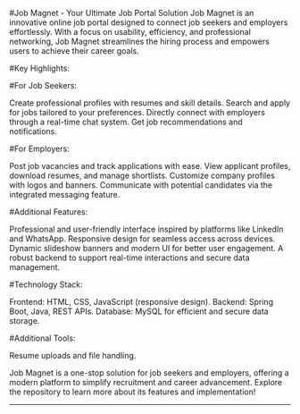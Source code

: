 
#Job Magnet - Your Ultimate Job Portal Solution
Job Magnet is an innovative online job portal designed to connect job seekers and employers effortlessly. With a focus on usability, efficiency, and professional networking, Job Magnet streamlines the hiring process and empowers users to achieve their career goals.

#Key Highlights:

#For Job Seekers:

Create professional profiles with resumes and skill details.
Search and apply for jobs tailored to your preferences.
Directly connect with employers through a real-time chat system.
Get job recommendations and notifications.

#For Employers:

Post job vacancies and track applications with ease.
View applicant profiles, download resumes, and manage shortlists.
Customize company profiles with logos and banners.
Communicate with potential candidates via the integrated messaging feature.

#Additional Features:

Professional and user-friendly interface inspired by platforms like LinkedIn and WhatsApp.
Responsive design for seamless access across devices.
Dynamic slideshow banners and modern UI for better user engagement.
A robust backend to support real-time interactions and secure data management.

#Technology Stack:

Frontend: HTML, CSS, JavaScript (responsive design).
Backend: Spring Boot, Java, REST APIs.
Database: MySQL for efficient and secure data storage.

#Additional Tools:

Resume uploads and file handling.

Job Magnet is a one-stop solution for job seekers and employers, offering a modern platform to simplify recruitment and career advancement. Explore the repository to learn more about its features and implementation!

___

